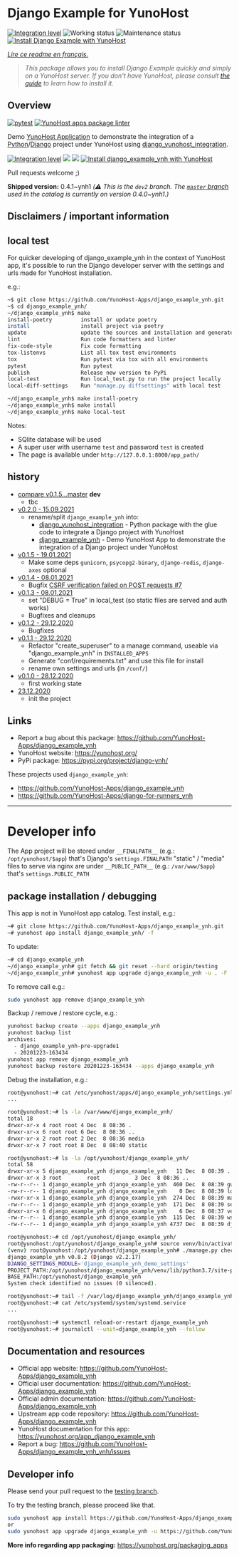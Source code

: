 <!--
N.B.: This README was automatically generated by https://github.com/YunoHost/apps/tree/master/tools/README-generator
It shall NOT be edited by hand.
-->

# Django Example for YunoHost

[![Integration level](https://dash.yunohost.org/integration/django_example_ynh.svg)](https://dash.yunohost.org/appci/app/django_example_ynh) ![Working status](https://ci-apps.yunohost.org/ci/badges/django_example_ynh.status.svg) ![Maintenance status](https://ci-apps.yunohost.org/ci/badges/django_example_ynh.maintain.svg)  
[![Install Django Example with YunoHost](https://install-app.yunohost.org/install-with-yunohost.svg)](https://install-app.yunohost.org/?app=django_example_ynh)

*[Lire ce readme en français.](./README_fr.md)*

> *This package allows you to install Django Example quickly and simply on a YunoHost server.
If you don't have YunoHost, please consult [the guide](https://yunohost.org/#/install) to learn how to install it.*

## Overview

[![pytest](https://github.com/YunoHost-Apps/django_example_ynh/actions/workflows/pytest.yml/badge.svg)](https://github.com/YunoHost-Apps/django_example_ynh/actions/workflows/pytest.yml) [![YunoHost apps package linter](https://github.com/YunoHost-Apps/django_example_ynh/actions/workflows/package_linter.yml/badge.svg)](https://github.com/YunoHost-Apps/django_example_ynh/actions/workflows/package_linter.yml)

Demo [YunoHost Application](https://install-app.yunohost.org/?app=django_example_ynh) to demonstrate the integration of a [Python](https://www.python.org/)/[Django](https://www.djangoproject.com/) project under YunoHost using [django_yunohost_integration](https://github.com/YunoHost-Apps/django_yunohost_integration).

[![Integration level](https://dash.yunohost.org/integration/django_example_ynh.svg)](https://dash.yunohost.org/appci/app/django_example_ynh) ![](https://ci-apps.yunohost.org/ci/badges/django_example_ynh.status.svg) ![](https://ci-apps.yunohost.org/ci/badges/django_example_ynh.maintain.svg)
[![Install django_example_ynh with YunoHost](https://install-app.yunohost.org/install-with-yunohost.svg)](https://install-app.yunohost.org/?app=django_example_ynh)


Pull requests welcome ;)


**Shipped version:** 0.4.1~ynh1 *(:warning: This is the `dev2` branch. The [`master` branch](https://github.com/YunoHost-Apps/django_example_ynh_ynh/tree/master) used in the catalog is currently on version 0.4.0\~ynh1.)*

## Disclaimers / important information

## local test

For quicker developing of django_example_ynh in the context of YunoHost app,
it's possible to run the Django developer server with the settings
and urls made for YunoHost installation.

e.g.:
```bash
~$ git clone https://github.com/YunoHost-Apps/django_example_ynh.git
~$ cd django_example_ynh/
~/django_example_ynh$ make
install-poetry         install or update poetry
install                install project via poetry
update                 update the sources and installation and generate "conf/requirements.txt"
lint                   Run code formatters and linter
fix-code-style         Fix code formatting
tox-listenvs           List all tox test environments
tox                    Run pytest via tox with all environments
pytest                 Run pytest
publish                Release new version to PyPi
local-test             Run local_test.py to run the project locally
local-diff-settings    Run "manage.py diffsettings" with local test

~/django_example_ynh$ make install-poetry
~/django_example_ynh$ make install
~/django_example_ynh$ make local-test
```

Notes:

* SQlite database will be used
* A super user with username `test` and password `test` is created
* The page is available under `http://127.0.0.1:8000/app_path/`


## history

* [compare v0.1.5...master](https://github.com/YunoHost-Apps/django_example_ynh/compare/v0.2.0...master) **dev**
  * tbc
* [v0.2.0 - 15.09.2021](https://github.com/YunoHost-Apps/django_example_ynh/compare/v0.1.5...v0.2.0)
  * rename/split `django_example_ynh` into:
    * [django_yunohost_integration](https://github.com/jedie/django_yunohost_integration) - Python package with the glue code to integrate a Django project with YunoHost
    * [django_example_ynh](https://github.com/YunoHost-Apps/django_example_ynh) - Demo YunoHost App to demonstrate the integration of a Django project under YunoHost
* [v0.1.5 - 19.01.2021](https://github.com/YunoHost-Apps/django_example_ynh/compare/v0.1.4...v0.1.5)
  * Make some deps `gunicorn`, `psycopg2-binary`, `django-redis`, `django-axes` optional
* [v0.1.4 - 08.01.2021](https://github.com/YunoHost-Apps/django_example_ynh/compare/v0.1.3...v0.1.4)
  * Bugfix [CSRF verification failed on POST requests #7](https://github.com/YunoHost-Apps/django_example_ynh/issues/7)
* [v0.1.3 - 08.01.2021](https://github.com/YunoHost-Apps/django_example_ynh/compare/v0.1.2...v0.1.3)
  * set "DEBUG = True" in local_test (so static files are served and auth works)
  * Bugfixes and cleanups
* [v0.1.2 - 29.12.2020](https://github.com/YunoHost-Apps/django_example_ynh/compare/v0.1.1...v0.1.2)
  * Bugfixes
* [v0.1.1 - 29.12.2020](https://github.com/YunoHost-Apps/django_example_ynh/compare/v0.1.0...v0.1.1)
  * Refactor "create_superuser" to a manage command, useable via "django_example_ynh" in `INSTALLED_APPS`
  * Generate "conf/requirements.txt" and use this file for install
  * rename own settings and urls (in `/conf/`)
* [v0.1.0 - 28.12.2020](https://github.com/YunoHost-Apps/django_example_ynh/compare/f578f14...v0.1.0)
  * first working state
* [23.12.2020](https://github.com/YunoHost-Apps/django_example_ynh/commit/f578f144a3a6d11d7044597c37d550d29c247773)
  * init the project


## Links

* Report a bug about this package: https://github.com/YunoHost-Apps/django_example_ynh
* YunoHost website: https://yunohost.org/
* PyPi package: https://pypi.org/project/django-ynh/

These projects used `django_example_ynh`:

* https://github.com/YunoHost-Apps/django_example_ynh
* https://github.com/YunoHost-Apps/django-for-runners_ynh

---

# Developer info

The App project will be stored under `__FINALPATH__` (e.g.: `/opt/yunohost/$app`) that's Django's `settings.FINALPATH`
"static" / "media" files to serve via nginx are under `__PUBLIC_PATH__` (e.g.: `/var/www/$app`) that's `settings.PUBLIC_PATH`

## package installation / debugging

This app is not in YunoHost app catalog. Test install, e.g.:
```bash
~# git clone https://github.com/YunoHost-Apps/django_example_ynh.git
~# yunohost app install django_example_ynh/ -f
```
To update:
```bash
~# cd django_example_ynh
~/django_example_ynh# git fetch && git reset --hard origin/testing
~/django_example_ynh# yunohost app upgrade django_example_ynh -u . -F
```

To remove call e.g.:
```bash
sudo yunohost app remove django_example_ynh
```

Backup / remove / restore cycle, e.g.:
```bash
yunohost backup create --apps django_example_ynh
yunohost backup list
archives:
  - django_example_ynh-pre-upgrade1
  - 20201223-163434
yunohost app remove django_example_ynh
yunohost backup restore 20201223-163434 --apps django_example_ynh
```

Debug the installation, e.g.:
```bash
root@yunohost:~# cat /etc/yunohost/apps/django_example_ynh/settings.yml
...

root@yunohost:~# ls -la /var/www/django_example_ynh/
total 18
drwxr-xr-x 4 root root 4 Dec  8 08:36 .
drwxr-xr-x 6 root root 6 Dec  8 08:36 ..
drwxr-xr-x 2 root root 2 Dec  8 08:36 media
drwxr-xr-x 7 root root 8 Dec  8 08:40 static

root@yunohost:~# ls -la /opt/yunohost/django_example_ynh/
total 58
drwxr-xr-x 5 django_example_ynh django_example_ynh   11 Dec  8 08:39 .
drwxr-xr-x 3 root        root           3 Dec  8 08:36 ..
-rw-r--r-- 1 django_example_ynh django_example_ynh  460 Dec  8 08:39 gunicorn.conf.py
-rw-r--r-- 1 django_example_ynh django_example_ynh    0 Dec  8 08:39 local_settings.py
-rwxr-xr-x 1 django_example_ynh django_example_ynh  274 Dec  8 08:39 manage.py
-rw-r--r-- 1 django_example_ynh django_example_ynh  171 Dec  8 08:39 secret.txt
drwxr-xr-x 6 django_example_ynh django_example_ynh    6 Dec  8 08:37 venv
-rw-r--r-- 1 django_example_ynh django_example_ynh  115 Dec  8 08:39 wsgi.py
-rw-r--r-- 1 django_example_ynh django_example_ynh 4737 Dec  8 08:39 django_example_ynh_demo_settings.py

root@yunohost:~# cd /opt/yunohost/django_example_ynh/
root@yunohost:/opt/yunohost/django_example_ynh# source venv/bin/activate
(venv) root@yunohost:/opt/yunohost/django_example_ynh# ./manage.py check
django_example_ynh v0.8.2 (Django v2.2.17)
DJANGO_SETTINGS_MODULE='django_example_ynh_demo_settings'
PROJECT_PATH:/opt/yunohost/django_example_ynh/venv/lib/python3.7/site-packages
BASE_PATH:/opt/yunohost/django_example_ynh
System check identified no issues (0 silenced).

root@yunohost:~# tail -f /var/log/django_example_ynh/django_example_ynh.log
root@yunohost:~# cat /etc/systemd/system/systemd.service
...

root@yunohost:~# systemctl reload-or-restart django_example_ynh
root@yunohost:~# journalctl --unit=django_example_ynh --follow
```



## Documentation and resources

* Official app website: <https://github.com/YunoHost-Apps/django_example_ynh>
* Official user documentation: <https://github.com/YunoHost-Apps/django_example_ynh>
* Official admin documentation: <https://github.com/YunoHost-Apps/django_example_ynh>
* Upstream app code repository: <https://github.com/YunoHost-Apps/django_example_ynh>
* YunoHost documentation for this app: <https://yunohost.org/app_django_example_ynh>
* Report a bug: <https://github.com/YunoHost-Apps/django_example_ynh_ynh/issues>

## Developer info

Please send your pull request to the [testing branch](https://github.com/YunoHost-Apps/django_example_ynh_ynh/tree/testing).

To try the testing branch, please proceed like that.

``` bash
sudo yunohost app install https://github.com/YunoHost-Apps/django_example_ynh_ynh/tree/testing --debug
or
sudo yunohost app upgrade django_example_ynh -u https://github.com/YunoHost-Apps/django_example_ynh_ynh/tree/testing --debug
```

**More info regarding app packaging:** <https://yunohost.org/packaging_apps>
